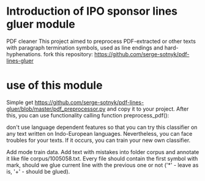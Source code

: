 # Introduction of IPO sponsor lines gluer module


PDF cleaner
This project aimed to preprocess PDF-extracted or other texts with paragraph termination symbols, used as line endings and hard-hyphenations.
fork this repository: https://github.com/serge-sotnyk/pdf-lines-gluer



# use of this module

Simple get https://github.com/serge-sotnyk/pdf-lines-gluer/blob/master/pdf_preprocessor.py and copy it to your project. After this, you can use functionality calling function preprocess_pdf():


don't use language dependent features so that you can try this classifier on any text written on Indo-European languages. Nevertheless, you can face troubles for your texts. If it occurs, you can train your new own classifier.



Add mode train data. Add text with mistakes into folder corpus and annotate it like file corpus/1005058.txt. Every file should contain the first symbol with mark, should we glue current line with the previous one or not ('*' - leave as is, '+' - should be glued). 
